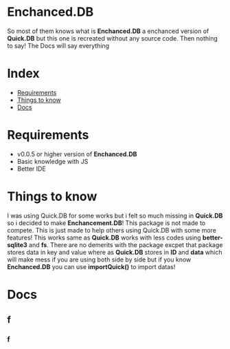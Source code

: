 # Enchanced.DB

So most of them knows what is **Enchanced.DB** a enchanced version of **Quick.DB** but this one is recreated without any source code. Then nothing to say! The Docs will say everything

# Index
- [Requirements](https://github.com/Scientific-Guy/enchanced.db/blob/master/docs.md#requirements)
- [Things to know](https://github.com/Scientific-Guy/enchanced.db/blob/master/docs.md#things-to-know)
- [Docs](https://github.com/Scientific-Guy/enchanced.db/blob/master/docs.md#docs)

# Requirements
- v0.0.5 or higher version of **Enchanced.DB**
- Basic knowledge with JS
- Better IDE

# Things to know
I was using Quick.DB for some works but i felt so much missing in **Quick.DB** so i decided to make **Enchancement.DB**! This package is not made to compete. This is just made to help others using Quick.DB with some more features! This works same as **Quick.DB** works with less codes using **better-sqlite3** and **fs**. There are no demerits with the package excpet that package stores data in key and value where as **Quick.DB** stores in **ID** and **data** which will make mess if you are using both side by side but if you know **Enchanced.DB** you can use **importQuick()** to import datas!

# Docs

## f
### f
